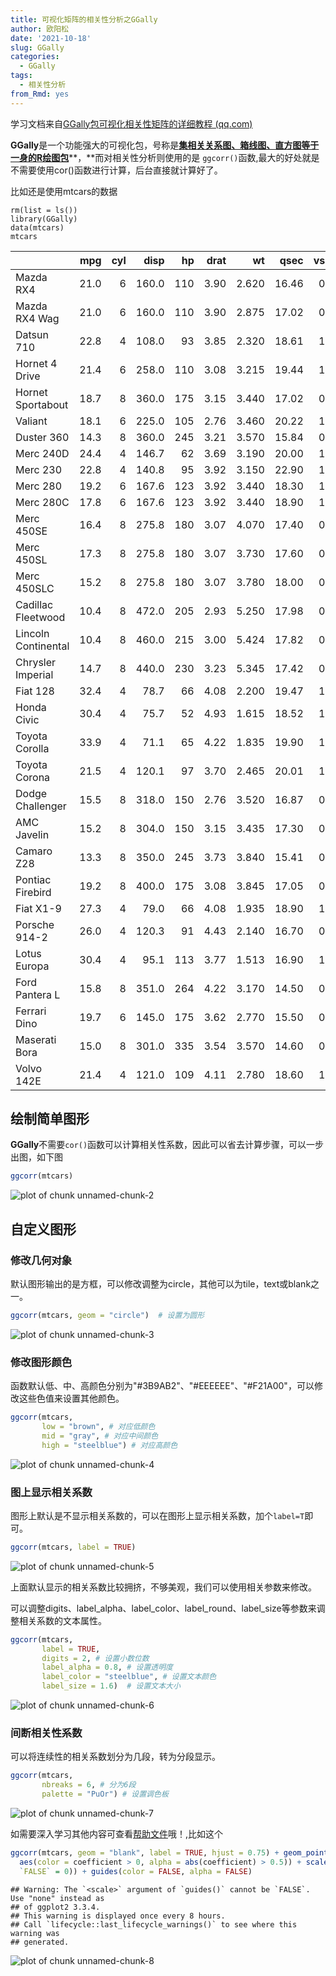 ```yaml
---
title: 可视化矩阵的相关性分析之GGally
author: 欧阳松
date: '2021-10-18'
slug: GGally
categories:
  - GGally
tags:
  - 相关性分析
from_Rmd: yes
---
```


学习文档来自[GGally包可视化相关性矩阵的详细教程 (qq.com)](https://mp.weixin.qq.com/s/t2yyCVWAWBG1Urb70FymSw)

**GGally**是一个功能强大的可视化包，号称是[**集相关关系图、箱线图、直方图等于一身的R绘图包**](https://www.jianshu.com/p/ea23666dcc42)**，**而对相关性分析则使用的是 `ggcorr()`函数,最大的好处就是不需要使用cor()函数进行计算，后台直接就计算好了。

比如还是使用mtcars的数据

    rm(list = ls())
    library(GGally)
    data(mtcars)
    mtcars


|                    |  mpg| cyl|  disp|  hp| drat|    wt|  qsec| vs| am| gear| carb|
|:-------------------|----:|---:|-----:|---:|----:|-----:|-----:|--:|--:|----:|----:|
|Mazda RX4           | 21.0|   6| 160.0| 110| 3.90| 2.620| 16.46|  0|  1|    4|    4|
|Mazda RX4 Wag       | 21.0|   6| 160.0| 110| 3.90| 2.875| 17.02|  0|  1|    4|    4|
|Datsun 710          | 22.8|   4| 108.0|  93| 3.85| 2.320| 18.61|  1|  1|    4|    1|
|Hornet 4 Drive      | 21.4|   6| 258.0| 110| 3.08| 3.215| 19.44|  1|  0|    3|    1|
|Hornet Sportabout   | 18.7|   8| 360.0| 175| 3.15| 3.440| 17.02|  0|  0|    3|    2|
|Valiant             | 18.1|   6| 225.0| 105| 2.76| 3.460| 20.22|  1|  0|    3|    1|
|Duster 360          | 14.3|   8| 360.0| 245| 3.21| 3.570| 15.84|  0|  0|    3|    4|
|Merc 240D           | 24.4|   4| 146.7|  62| 3.69| 3.190| 20.00|  1|  0|    4|    2|
|Merc 230            | 22.8|   4| 140.8|  95| 3.92| 3.150| 22.90|  1|  0|    4|    2|
|Merc 280            | 19.2|   6| 167.6| 123| 3.92| 3.440| 18.30|  1|  0|    4|    4|
|Merc 280C           | 17.8|   6| 167.6| 123| 3.92| 3.440| 18.90|  1|  0|    4|    4|
|Merc 450SE          | 16.4|   8| 275.8| 180| 3.07| 4.070| 17.40|  0|  0|    3|    3|
|Merc 450SL          | 17.3|   8| 275.8| 180| 3.07| 3.730| 17.60|  0|  0|    3|    3|
|Merc 450SLC         | 15.2|   8| 275.8| 180| 3.07| 3.780| 18.00|  0|  0|    3|    3|
|Cadillac Fleetwood  | 10.4|   8| 472.0| 205| 2.93| 5.250| 17.98|  0|  0|    3|    4|
|Lincoln Continental | 10.4|   8| 460.0| 215| 3.00| 5.424| 17.82|  0|  0|    3|    4|
|Chrysler Imperial   | 14.7|   8| 440.0| 230| 3.23| 5.345| 17.42|  0|  0|    3|    4|
|Fiat 128            | 32.4|   4|  78.7|  66| 4.08| 2.200| 19.47|  1|  1|    4|    1|
|Honda Civic         | 30.4|   4|  75.7|  52| 4.93| 1.615| 18.52|  1|  1|    4|    2|
|Toyota Corolla      | 33.9|   4|  71.1|  65| 4.22| 1.835| 19.90|  1|  1|    4|    1|
|Toyota Corona       | 21.5|   4| 120.1|  97| 3.70| 2.465| 20.01|  1|  0|    3|    1|
|Dodge Challenger    | 15.5|   8| 318.0| 150| 2.76| 3.520| 16.87|  0|  0|    3|    2|
|AMC Javelin         | 15.2|   8| 304.0| 150| 3.15| 3.435| 17.30|  0|  0|    3|    2|
|Camaro Z28          | 13.3|   8| 350.0| 245| 3.73| 3.840| 15.41|  0|  0|    3|    4|
|Pontiac Firebird    | 19.2|   8| 400.0| 175| 3.08| 3.845| 17.05|  0|  0|    3|    2|
|Fiat X1-9           | 27.3|   4|  79.0|  66| 4.08| 1.935| 18.90|  1|  1|    4|    1|
|Porsche 914-2       | 26.0|   4| 120.3|  91| 4.43| 2.140| 16.70|  0|  1|    5|    2|
|Lotus Europa        | 30.4|   4|  95.1| 113| 3.77| 1.513| 16.90|  1|  1|    5|    2|
|Ford Pantera L      | 15.8|   8| 351.0| 264| 4.22| 3.170| 14.50|  0|  1|    5|    4|
|Ferrari Dino        | 19.7|   6| 145.0| 175| 3.62| 2.770| 15.50|  0|  1|    5|    6|
|Maserati Bora       | 15.0|   8| 301.0| 335| 3.54| 3.570| 14.60|  0|  1|    5|    8|
|Volvo 142E          | 21.4|   4| 121.0| 109| 4.11| 2.780| 18.60|  1|  1|    4|    2|

## **绘制简单图形**

**GGally**不需要`cor()`函数可以计算相关性系数，因此可以省去计算步骤，可以一步出图，如下图


```r
ggcorr(mtcars)
```

![plot of chunk unnamed-chunk-2](/figures/course/2021-10-18-ggally/ggally/unnamed-chunk-2-1.png)

## **自定义图形**

### **修改几何对象**

默认图形输出的是方框，可以修改调整为circle，其他可以为tile，text或blank之一。


```r
ggcorr(mtcars, geom = "circle")  # 设置为圆形
```

![plot of chunk unnamed-chunk-3](/figures/course/2021-10-18-ggally/ggally/unnamed-chunk-3-1.png)

### **修改图形颜色**

函数默认低、中、高颜色分别为"\#3B9AB2"、"\#EEEEEE"、"\#F21A00"，可以修改这些色值来设置其他颜色。


```r
ggcorr(mtcars,
       low = "brown", # 对应低颜色
       mid = "gray", # 对应中间颜色
       high = "steelblue") # 对应高颜色
```

![plot of chunk unnamed-chunk-4](/figures/course/2021-10-18-ggally/ggally/unnamed-chunk-4-1.png)

### **图上显示相关系数**

图形上默认是不显示相关系数的，可以在图形上显示相关系数，加个`label=T`即可。


```r
ggcorr(mtcars, label = TRUE)
```

![plot of chunk unnamed-chunk-5](/figures/course/2021-10-18-ggally/ggally/unnamed-chunk-5-1.png)

上面默认显示的相关系数比较拥挤，不够美观，我们可以使用相关参数来修改。

可以调整digits、label_alpha、label_color、label_round、label_size等参数来调整相关系数的文本属性。


```r
ggcorr(mtcars,
       label = TRUE,
       digits = 2, # 设置小数位数
       label_alpha = 0.8, # 设置透明度
       label_color = "steelblue", # 设置文本颜色
       label_size = 1.6)  # 设置文本大小
```

![plot of chunk unnamed-chunk-6](/figures/course/2021-10-18-ggally/ggally/unnamed-chunk-6-1.png)

### **间断相关性系数**

可以将连续性的相关系数划分为几段，转为分段显示。


```r
ggcorr(mtcars,
       nbreaks = 6, # 分为6段
       palette = "PuOr") # 设置调色板
```

![plot of chunk unnamed-chunk-7](/figures/course/2021-10-18-ggally/ggally/unnamed-chunk-7-1.png)

如需要深入学习其他内容可查看[帮助文件](https://briatte.github.io/ggcorr/)哦！,比如这个


```r
ggcorr(mtcars, geom = "blank", label = TRUE, hjust = 0.75) + geom_point(size = 10,
  aes(color = coefficient > 0, alpha = abs(coefficient) > 0.5)) + scale_alpha_manual(values = c(`TRUE` = 0.25,
  `FALSE` = 0)) + guides(color = FALSE, alpha = FALSE)
```

```
## Warning: The `<scale>` argument of `guides()` cannot be `FALSE`. Use "none" instead as
## of ggplot2 3.3.4.
## This warning is displayed once every 8 hours.
## Call `lifecycle::last_lifecycle_warnings()` to see where this warning was
## generated.
```

![plot of chunk unnamed-chunk-8](/figures/course/2021-10-18-ggally/ggally/unnamed-chunk-8-1.png)
